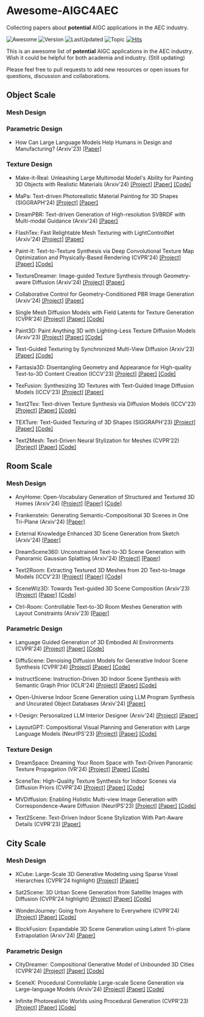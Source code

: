 # Awesome-AIGC4AEC
Collecting papers about **potential** AIGC applications in the AEC industry.

![Awesome](https://awesome.re/badge.svg) ![Version](https://img.shields.io/badge/Version-1.0-ff69b4.svg) ![LastUpdated](https://img.shields.io/badge/LastUpdated-2024.4-lightgrey.svg) ![Topic](https://img.shields.io/badge/Topic-AIGC--For--AEC--Industry-yellow.svg?logo=github) [![Hits](https://hits.seeyoufarm.com/api/count/incr/badge.svg?url=https%3A%2F%2Fgithub.com%2FTHUCBIMS%2FAwesome-AIGC4AEC&count_bg=%2379C83D&title_bg=%23555555&icon=&icon_color=%23E7E7E7&title=hits&edge_flat=false)](https://hits.seeyoufarm.com)

This is an awesome list of **potential** AIGC applications in the AEC industry. Wish it could be helpful for both academia and industry. (Still updating)

Please feel free to pull requests to add new resources or open issues for questions, discussion and collaborations.


## Object Scale

### Mesh Design

### Parametric Design
* How Can Large Language Models Help Humans in Design and Manufacturing? (Arxiv'23) [[Paper]](https://arxiv.org/pdf/2307.14377) 
### Texture Design

* Make-it-Real: Unleashing Large Multimodal Model's Ability for Painting 3D Objects with Realistic Materials (Arxiv'24) [[Project]](https://sunzey.github.io/Make-it-Real/) [[Paper]](https://arxiv.org/pdf/2404.16829) [[Code]](https://github.com/Aleafy/Make_it_Real/)

* MaPa: Text-driven Photorealistic Material Painting for 3D Shapes (SIGGRAPH'24) [[Project]](https://zhanghe3z.github.io/MaPa/) [[Paper]](https://github.com/zhanghe3z/MaPa/releases/download/paper/2024_SIGGRAPH_PaintMat_arxiv.6.pdf)

* DreamPBR: Text-driven Generation of High-resolution SVBRDF with Multi-modal Guidance (Arxiv'24) [[Paper]](https://arxiv.org/pdf/2404.14676)

* FlashTex: Fast Relightable Mesh Texturing with LightControlNet (Arxiv'24) [[Project]](https://flashtex.github.io/) [[Paper]](https://arxiv.org/pdf/2402.13251)

* Paint-it: Text-to-Texture Synthesis via Deep Convolutional Texture Map Optimization and Physically-Based Rendering (CVPR'24) [[Project]](https://kim-youwang.github.io/paint-it) [[Paper]](https://kim-youwang.github.io/media/paint-it/paint-it.pdf) [[Code]](https://github.com/postech-ami/paint-it)

* TextureDreamer: Image-guided Texture Synthesis through Geometry-aware Diffusion (Arxiv'24) [[Project]](https://texturedreamer.github.io/) [[Paper]](https://arxiv.org/pdf/2401.09416)

* Collaborative Control for Geometry-Conditioned PBR Image Generation (Arxiv'24) [[Project]](https://unity-research.github.io/holo-gen/) [[Paper]](https://github.com/unity-research/holo-gen/releases/download/paper/paper.pdf)

* Single Mesh Diffusion Models with Field Latents for Texture Generation (CVPR'24) [[Project]](https://single-mesh-diffusion.github.io/) [[Paper]](https://arxiv.org/pdf/2312.09250) [[Code]](https://github.com/google-research/google-research/tree/master/mesh_diffusion)

* Paint3D: Paint Anything 3D with Lighting-Less Texture Diffusion Models (Arxiv'23) [[Project]](https://paint3d.github.io/) [[Paper]](https://arxiv.org/pdf/2312.13913) [[Code]](https://github.com/OpenTexture/Paint3D)

* Text-Guided Texturing by Synchronized Multi-View Diffusion (Arxiv'23) [[Paper]](https://arxiv.org/pdf/2311.12891) [[Code]](https://github.com/LIU-Yuxin/SyncMVD)

* Fantasia3D: Disentangling Geometry and Appearance for High-quality Text-to-3D Content Creation (ICCV'23) [[Project]](https://fantasia3d.github.io/) [[Paper]](https://fantasia3d.github.io/assets/Fantasia3D.pdf) [[Code]](https://github.com/Gorilla-Lab-SCUT/Fantasia3D)

* TexFusion: Synthesizing 3D Textures with Text-Guided Image Diffusion Models (ICCV'23) [[Project]](https://research.nvidia.com/labs/toronto-ai/texfusion/) [[Paper]](https://research.nvidia.com/labs/toronto-ai/texfusion/static/iccv2023_texfusion.pdf)

* Text2Tex: Text-driven Texture Synthesis via Diffusion Models (ICCV'23) [[Project]](https://daveredrum.github.io/Text2Tex/) [[Paper]](https://daveredrum.github.io/Text2Tex/static/Text2Tex.pdf) [[Code]](https://github.com/daveredrum/Text2Tex)

* TEXTure: Text-Guided Texturing of 3D Shapes (SIGGRAPH'23) [[Project]](https://texturepaper.github.io/TEXTurePaper/) [[Paper]](https://arxiv.org/pdf/2302.01721) [[Code]](https://github.com/TEXTurePaper/TEXTurePaper)

* Text2Mesh: Text-Driven Neural Stylization for Meshes (CVPR'22) [[Porject]](https://threedle.github.io/text2mesh/) [[Paper]](https://arxiv.org/pdf/2112.03221) [[Code]](https://github.com/threedle/text2mesh)

## Room Scale

### Mesh Design

* AnyHome: Open-Vocabulary Generation of Structured and Textured 3D Homes (Arxiv'24) [[Project]](https://freddierao.github.io/AnyHome/) [[Paper]](https://arxiv.org/pdf/2312.06644) [[Code]](https://github.com/FreddieRao/anyhome_github)

* Frankenstein: Generating Semantic-Compositional 3D Scenes in One Tri-Plane (Arxiv'24) [[Paper]](https://arxiv.org/pdf/2403.16210)

* External Knowledge Enhanced 3D Scene Generation from Sketch (Arxiv'24) [[Paper]](https://arxiv.org/pdf/2403.14121)

* DreamScene360: Unconstrained Text-to-3D Scene Generation with Panoramic Gaussian Splatting (Arxiv'24) [[Project]](https://dreamscene360.github.io/) [[Paper]](https://arxiv.org/pdf/2404.06903)

* Text2Room: Extracting Textured 3D Meshes from 2D Text-to-Image Models (ICCV'23) [[Project]](https://lukashoel.github.io/text-to-room/) [[Paper]](https://lukashoel.github.io/text-to-room/static/images/Text2Room.pdf) [[Code]](https://github.com/lukasHoel/text2room)

* SceneWiz3D: Towards Text-guided 3D Scene Composition (Arxiv'23) [[Project]](https://zqh0253.github.io/SceneWiz3D/) [[Paper]](https://zqh0253.github.io/SceneWiz3D/media/scenewiz3d.pdf) [[Code]](https://github.com/zqh0253/SceneWiz3D)

* Ctrl-Room: Controllable Text-to-3D Room Meshes Generation with Layout Constraints (Arxiv'23) [[Paper]](https://arxiv.org/pdf/2310.03602v1)

### Parametric Design

* Language Guided Generation of 3D Embodied AI Environments (CVPR'24) [[Project]](https://yueyang1996.github.io/holodeck/) [[Paper]](https://yueyang1996.github.io/papers/holodeck.pdf) [[Code]](https://github.com/allenai/Holodeck)

* DiffuScene: Denoising Diffusion Models for Generative Indoor Scene Synthesis (CVPR'24) [[Project]](https://tangjiapeng.github.io/projects/DiffuScene/) [[Paper]](https://arxiv.org/pdf/2303.14207) [[Code]](https://github.com/tangjiapeng/DiffuScene?tab=readme-ov-file)

* InstructScene: Instruction-Driven 3D Indoor Scene Synthesis with Semantic Graph Prior (ICLR'24) [[Project]](https://chenguolin.github.io/projects/InstructScene/) [[Paper]](https://arxiv.org/pdf/2402.04717) [[Code]](https://github.com/chenguolin/InstructScene)

* Open-Universe Indoor Scene Generation using LLM Program Synthesis and Uncurated Object Databases (Arxiv'24) [[Paper]](https://arxiv.org/pdf/2403.09675)

* I-Design: Personalized LLM Interior Designer (Arxiv'24) [[Project]](https://atcelen.github.io/I-Design/) [[Paper]](https://arxiv.org/pdf/2404.02838)

* LayoutGPT: Compositional Visual Planning and Generation with Large Language Models (NeurIPS'23) [[Project]](https://layoutgpt.github.io/) [[Paper]](https://arxiv.org/pdf/2305.15393) [[Code]](https://github.com/weixi-feng/LayoutGPT)
  
### Texture Design

* DreamSpace: Dreaming Your Room Space with Text-Driven Panoramic Texture Propagation (VR'24) [[Project]](https://ybbbbt.com/publication/dreamspace/) [[Paper]](https://ybbbbt.com/publication/dreamspace/media/DreamSpace.pdf) [[Code]](https://github.com/ybbbbt/dreamspace)

* SceneTex: High-Quality Texture Synthesis for Indoor Scenes via Diffusion Priors (CVPR'24) [[Project]](https://daveredrum.github.io/SceneTex/) [[Paper]](https://daveredrum.github.io/SceneTex/static/SceneTex.pdf) [[Code]](https://github.com/daveredrum/SceneTex)

* MVDiffusion: Enabling Holistic Multi-view Image Generation with Correspondence-Aware Diffusion (NeurIPS'23) [[Project]](https://mvdiffusion.github.io/) [[Paper]](https://mvdiffusion.github.io/assets/mvdiffusion_paper.pdf) [[Code]](https://github.com/Tangshitao/MVDiffusion)

* Text2Scene: Text-Driven Indoor Scene Stylization With Part-Aware Details (CVPR'23) [[Paper]](https://arxiv.org/pdf/2308.16880)

## City Scale

### Mesh Design

* XCube: Large-Scale 3D Generative Modeling using Sparse Voxel Hierarchies (CVPR'24 highlight) [[Project]](https://research.nvidia.com/labs/toronto-ai/xcube/) [[Paper]](https://research.nvidia.com/labs/toronto-ai/xcube/assets/paper.pdf)

* Sat2Scene: 3D Urban Scene Generation from Satellite Images with Diffusion (CVPR'24 highlight) [[Project]](https://shinkyo0513.github.io/Sat2Scene/) [[Paper]](https://arxiv.org/pdf/2401.10786) [[Code]](https://github.com/shinkyo0513/Sat2Scene)

* WonderJourney: Going from Anywhere to Everywhere (CVPR'24) [[Project]](https://kovenyu.com/wonderjourney/) [[Paper]](https://arxiv.org/pdf/2312.03884) [[Code]](https://github.com/KovenYu/WonderJourney)

* BlockFusion: Expandable 3D Scene Generation using Latent Tri-plane Extrapolation (Arxiv'24) [[Paper]](https://arxiv.org/pdf/2401.17053)

### Parametric Design

* CityDreamer: Compositional Generative Model of Unbounded 3D Cities (CVPR'24) [[Project]](https://www.infinitescript.com/project/city-dreamer/) [[Paper]](https://arxiv.org/pdf/2309.00610) [[Code]](https://github.com/hzxie/CityDreamer)

* SceneX: Procedural Controllable Large-scale Scene Generation via Large-language Models (Arxiv'24) [[Project]](https://scenex-lab.github.io/) [[Paper]](https://arxiv.org/pdf/2403.15698) [[Code]](https://github.com/SceneX-LAB/SceneX-LAB)

* Infinite Photorealistic Worlds using Procedural Generation (CVPR'23) [[Project]](https://infinigen.org/) [[Paper]](https://arxiv.org/pdf/2306.09310) [[Code]](https://github.com/princeton-vl/infinigen)
